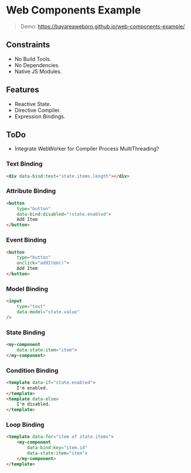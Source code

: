 # Web Components Example

> Demo: https://bayareawebpro.github.io/web-components-example/

## Constraints 

- No Build Tools.
- No Dependencies.
- Native JS Modules.

## Features

- Reactive State.
- Directive Compiler.
- Expression Bindings.


## ToDo

- Integrate WebWorker for Compiler Process MultiThreading?

### Text Binding

```html
<div data-bind:text="state.items.length"></div> 
```

### Attribute Binding

```html
<button
    type="button"
    data-bind:disabled="!state.enabled">
    Add Item
</button>
```

### Event Binding

```html
<button
    type="button"
    onclick="addItem()">
    Add Item
</button>
```

### Model Binding

```html
<input 
    type="text" 
    data-model="state.value"
/>
```

### State Binding

```html
<my-component 
    data-state:item="item">
</my-component>
```

### Condition Binding

```html
<template data-if="state.enabled">
    I'm enabled.
</template>
<template data-else>
    I'm disabled.
</template>
```

### Loop Binding

```html
<template data-for="item of state.items">
    <my-component
        data-bind:key="item.id"
        data-state:item="item">
    </my-component>
</template>
```